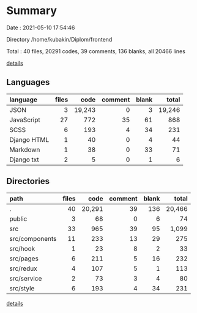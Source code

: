 # Summary

Date : 2021-05-10 17:54:46

Directory /home/kubakin/Diplom/frontend

Total : 40 files,  20291 codes, 39 comments, 136 blanks, all 20466 lines

[details](details.md)

## Languages
| language | files | code | comment | blank | total |
| :--- | ---: | ---: | ---: | ---: | ---: |
| JSON | 3 | 19,243 | 0 | 3 | 19,246 |
| JavaScript | 27 | 772 | 35 | 61 | 868 |
| SCSS | 6 | 193 | 4 | 34 | 231 |
| Django HTML | 1 | 40 | 0 | 4 | 44 |
| Markdown | 1 | 38 | 0 | 33 | 71 |
| Django txt | 2 | 5 | 0 | 1 | 6 |

## Directories
| path | files | code | comment | blank | total |
| :--- | ---: | ---: | ---: | ---: | ---: |
| . | 40 | 20,291 | 39 | 136 | 20,466 |
| public | 3 | 68 | 0 | 6 | 74 |
| src | 33 | 965 | 39 | 95 | 1,099 |
| src/components | 11 | 233 | 13 | 29 | 275 |
| src/hook | 1 | 23 | 8 | 2 | 33 |
| src/pages | 6 | 211 | 5 | 16 | 232 |
| src/redux | 4 | 107 | 5 | 1 | 113 |
| src/service | 2 | 73 | 3 | 4 | 80 |
| src/style | 6 | 193 | 4 | 34 | 231 |

[details](details.md)